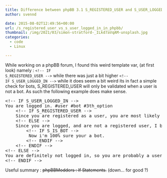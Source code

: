 ```yaml
---
title: Difference between phpBB 3.1 S_REGISTERED_USER and S_USER_LOGGED_IN
author: svennd

date: 2015-08-02T12:49:56+00:00
url: /s_registered_user_vs_s_user_logged_in_in_phpbb/
thumbnail: /img/2021/03/simon-stratford-_ILkd7aVqAM-unsplash.jpg
categories:
  - code
  - Linux

---
```

While working on a phpBB forum, I found this weird template var, (at first look) namely : <code class="EnlighterJSRAW" data-enlighter-language="null">&lt;!-- IF S_REGISTERED_USER --&gt;</code> while there was just a bit higher <code class="EnlighterJSRAW" data-enlighter-language="null">&lt;!-- IF S_USER_LOGGED_IN --&gt;</code> while it does seem a bit weird its in fact a simple check for bots, S\_REGISTERED\_USER will only be validated when a user is not a bot. As such the following example does make sense.

<pre>&lt;!-- IF S_USER_LOGGED_IN --&gt;
You are logged in. #user #bot #3th_option
    &lt;!-- IF S_REGISTERED_USER --&gt;
    Since you are registered as a user, you are most likely a human, or a spambot who got through.
    &lt;!-- ELSE --&gt;
    Since you are logged, and are not a registered user, I believe you must be a known BOT;
        &lt;!-- IF S_IS_BOT --&gt;
         Now i'm 100% sure your a bot.
        &lt;!-- ENDIF --&gt;
    &lt;!-- ENDIF --&gt;
&lt;!-- ELSE --&gt;
You are definitely not logged in, so you are probably a user or a bot I don't know.
&lt;!-- ENDIF --&gt;</pre>

Useful summary : <del>phpBBModders : If Statements.</del> (down... for good ?)